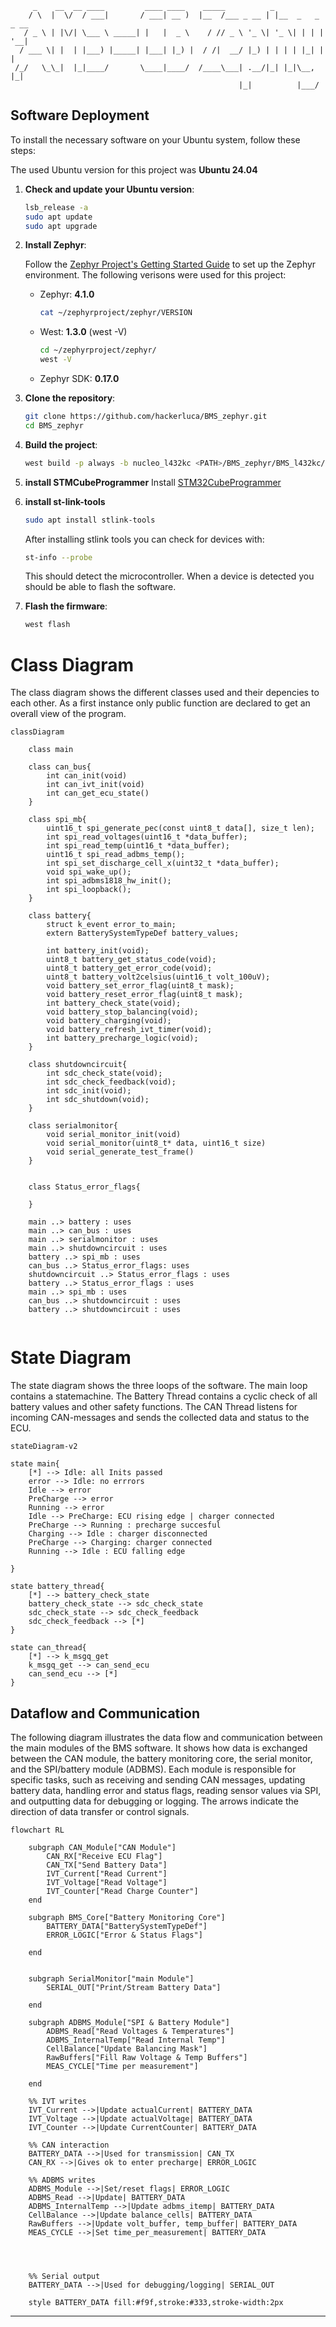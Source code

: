 ```ASCII
     _    __  __ ____         ____ ____    _____          _                
    / \  |  \/  / ___|       / ___| __ )  |__  /___ _ __ | |__  _   _ _ __ 
   / _ \ | |\/| \___ \ _____| |   |  _ \    / // _ \ '_ \| '_ \| | | | '__|
  / ___ \| |  | |___) |_____| |___| |_) |  / /|  __/ |_) | | | | |_| | |   
 /_/   \_\_|  |_|____/       \____|____/  /____\___| .__/|_| |_|\__, |_|   
                                                   |_|          |___/   
```

## Software Deployment
To install the necessary software on your Ubuntu system, follow these steps:

The used Ubuntu version for this project was **Ubuntu 24.04**
1. **Check and update your Ubuntu version**:
    ```sh
    lsb_release -a
    sudo apt update
    sudo apt upgrade
    ```

2. **Install Zephyr**:

    Follow the [Zephyr Project's Getting Started Guide](https://docs.zephyrproject.org/latest/getting_started/index.html) to set up the Zephyr environment.
    The following verisons were used for this project:
    - Zephyr: **4.1.0**
        ```sh
        cat ~/zephyrproject/zephyr/VERSION
        ```
    - West: **1.3.0** (west -V)
        ```sh
        cd ~/zephyrproject/zephyr/
        west -V
        ```
    - Zephyr SDK: **0.17.0**

3. **Clone the repository**:
    ```sh
    git clone https://github.com/hackerluca/BMS_zephyr.git
    cd BMS_zephyr
    ```
4. **Build the project**:
    ```sh
    west build -p always -b nucleo_l432kc <PATH>/BMS_zephyr/BMS_l432kc/
    ```

5. **install STMCubeProgrammer**
    Install [STM32CubeProgrammer](https://www.st.com/en/development-tools/stm32cubeprog.html)

6. **install st-link-tools**
    ```sh
    sudo apt install stlink-tools
    ```
    After installing stlink tools you can check for devices with:
    ```sh
    st-info --probe
    ```
    This should detect the microcontroller. When a device is detected you should be able to flash the software.

7. **Flash the firmware**:
    ```sh
    west flash
    ```

# Class Diagram
The class diagram shows the different classes used and their depencies to each other. As a first instance only public function are declared to get an overall view of the program.

```mermaid
classDiagram

    class main

    class can_bus{
        int can_init(void)
        int can_ivt_init(void)
        int can_get_ecu_state()
    }

    class spi_mb{
        uint16_t spi_generate_pec(const uint8_t data[], size_t len);
        int spi_read_voltages(uint16_t *data_buffer);
        int spi_read_temp(uint16_t *data_buffer);
        uint16_t spi_read_adbms_temp();
        int spi_set_discharge_cell_x(uint32_t *data_buffer);
        void spi_wake_up();
        int spi_adbms1818_hw_init();
        int spi_loopback();
    }

    class battery{
        struct k_event error_to_main;
        extern BatterySystemTypeDef battery_values;

        int battery_init(void);
        uint8_t battery_get_status_code(void);
        uint8_t battery_get_error_code(void);
        uint8_t battery_volt2celsius(uint16_t volt_100uV);
        void battery_set_error_flag(uint8_t mask);
        void battery_reset_error_flag(uint8_t mask);
        int battery_check_state(void);
        void battery_stop_balancing(void);
        void battery_charging(void);
        void battery_refresh_ivt_timer(void);
        int battery_precharge_logic(void);
    }

    class shutdowncircuit{
        int sdc_check_state(void);
        int sdc_check_feedback(void);
        int sdc_init(void);
        int sdc_shutdown(void);
    }

    class serialmonitor{
        void serial_monitor_init(void)
        void serial_monitor(uint8_t* data, uint16_t size)
        void serial_generate_test_frame()
    }


    class Status_error_flags{

    }

    main ..> battery : uses
    main ..> can_bus : uses
    main ..> serialmonitor : uses
    main ..> shutdowncircuit : uses
    battery ..> spi_mb : uses
    can_bus ..> Status_error_flags: uses
    shutdowncircuit ..> Status_error_flags : uses
    battery ..> Status_error_flags : uses
    main ..> spi_mb : uses
    can_bus ..> shutdowncircuit : uses    
    battery ..> shutdowncircuit : uses


```

# State Diagram
The state diagram shows the three loops of the software. The main loop contains a statemachine. The Battery Thread contains a cyclic check of all battery values and other safety functions. The CAN Thread listens for incoming CAN-messages and sends the collected data and status to the ECU.

```mermaid
stateDiagram-v2

state main{
    [*] --> Idle: all Inits passed
    error --> Idle: no errrors
    Idle --> error
    PreCharge --> error
    Running --> error
    Idle --> PreCharge: ECU rising edge | charger connected
    PreCharge --> Running : precharge succesful
    Charging --> Idle : charger disconnected
    PreCharge --> Charging: charger connected
    Running --> Idle : ECU falling edge

}

state battery_thread{
    [*] --> battery_check_state
    battery_check_state --> sdc_check_state
    sdc_check_state --> sdc_check_feedback
    sdc_check_feedback --> [*]
}

state can_thread{
    [*] --> k_msgq_get
    k_msgq_get --> can_send_ecu
    can_send_ecu --> [*]
}

```

## Dataflow and Communication

The following diagram illustrates the data flow and communication between the main modules of the BMS software. It shows how data is exchanged between the CAN module, the battery monitoring core, the serial monitor, and the SPI/battery module (ADBMS). Each module is responsible for specific tasks, such as receiving and sending CAN messages, updating battery data, handling error and status flags, reading sensor values via SPI, and outputting data for debugging or logging. The arrows indicate the direction of data transfer or control signals.

```mermaid
flowchart RL

    subgraph CAN_Module["CAN Module"]
        CAN_RX["Receive ECU Flag"]
        CAN_TX["Send Battery Data"]
        IVT_Current["Read Current"]
        IVT_Voltage["Read Voltage"]
        IVT_Counter["Read Charge Counter"]
    end

    subgraph BMS_Core["Battery Monitoring Core"]
        BATTERY_DATA["BatterySystemTypeDef"]
        ERROR_LOGIC["Error & Status Flags"]

    end


    subgraph SerialMonitor["main Module"]
        SERIAL_OUT["Print/Stream Battery Data"]

    end

    subgraph ADBMS_Module["SPI & Battery Module"]
        ADBMS_Read["Read Voltages & Temperatures"]
        ADBMS_InternalTemp["Read Internal Temp"]
        CellBalance["Update Balancing Mask"]
        RawBuffers["Fill Raw Voltage & Temp Buffers"]
        MEAS_CYCLE["Time per measurement"]

    end

    %% IVT writes
    IVT_Current -->|Update actualCurrent| BATTERY_DATA
    IVT_Voltage -->|Update actualVoltage| BATTERY_DATA
    IVT_Counter -->|Update CurrentCounter| BATTERY_DATA

    %% CAN interaction
    BATTERY_DATA -->|Used for transmission| CAN_TX
    CAN_RX -->|Gives ok to enter precharge| ERROR_LOGIC

    %% ADBMS writes
    ADBMS_Module -->|Set/reset flags| ERROR_LOGIC
    ADBMS_Read -->|Update| BATTERY_DATA
    ADBMS_InternalTemp -->|Update adbms_itemp| BATTERY_DATA
    CellBalance -->|Update balance_cells| BATTERY_DATA
    RawBuffers -->|Update volt_buffer, temp_buffer| BATTERY_DATA
    MEAS_CYCLE -->|Set time_per_measurement| BATTERY_DATA
    



    %% Serial output
    BATTERY_DATA -->|Used for debugging/logging| SERIAL_OUT

    style BATTERY_DATA fill:#f9f,stroke:#333,stroke-width:2px
```
---